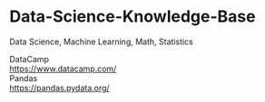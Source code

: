 # Data-Science-Knowledge-Base
Data Science, Machine Learning, Math, Statistics

DataCamp   
https://www.datacamp.com/   
Pandas   
https://pandas.pydata.org/   
